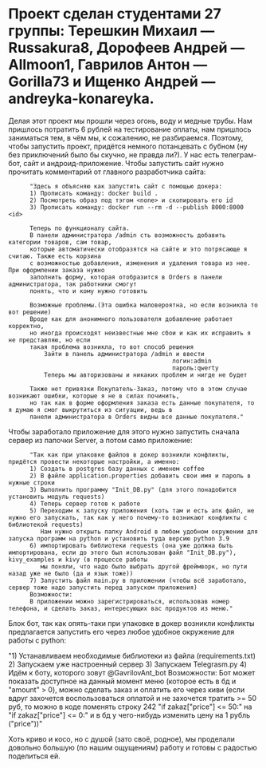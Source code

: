 # Проект сделан студентами 27 группы: Терешкин Михаил — Russakura8, Дорофеев Андрей — Allmoon1, Гаврилов Антон — Gorilla73 и Ищенко Андрей — andreyka-konareyka. 

Делая этот проект мы прошли через огонь, воду и медные трубы. Нам пришлось потратить 6 рублей на тестирование оплаты, нам пришлось заниматься тем, в чём мы, к сожалению, не разбираемся.
Поэтому, чтобы запустить проект, придётся немного потанцевать с бубном (ну без приключений было бы скучно, не правда ли?). 
У нас есть телеграм-бот, сайт и андроид-приложение.
Чтобы запустить сайт нужно прочитать комментарий от главного разработчика сайта:

          "Здесь я объясняю как запустить сайт с помощью докера:
          1) Прописать команду: docker build .
          2) Посмотреть образ под тэгом <none> и скопировать его id
          3) Прописать команду: docker run --rm -d --publish 8000:8000 <id>

          Теперь по функционалу сайта.
          В панели администратора /admin сть возможность добавить категории товаров, сам товар,
          которые автоматически отобразятся на сайте и это потрясающе я считаю. Также есть корзина
          с возможностью добавления, изменения и удаления товара из нее. При оформлении заказа нужно
          заполнить форму, которая отобразится в Orders в панели администратора, так работники смогут
          понять, что и кому нужно готовить

          Возможные проблемы.(Эта ошибка маловероятна, но если возникла то вот решение)
          Вроде как для анонимного пользователя добавление работает корректно,
          но иногда происходят неизвестные мне сбои и как их исправить я не представляю, но если
          такая проблема возникла, то вот способ решения
              Зайти в панель администратора /admin и ввести
                                                  логин:admin
                                                  пароль:qwerty
              Теперь мы авторизованы и никаких проблем и нигде не будет

          Также нет привязки Покупатель-Заказ, потому что в этом случае возникают ошибки, которые я не в силах починить,
          но так как в форме оформления заказа есть данные покупателя, то я думаю я смог выкрутиться из ситуации, ведь в
          панели администратора в Orders видны все данные покупателя."

Чтобы заработало приложение для этого нужно запустить сначала сервер из папочки Server, а потом само приложение: 

          "Так как при упаковке файлов в докер возникли конфликты, придётся провести некоторые настройки, а именно:
          1) Создать в postgres базу данных с именем coffee
          2) В файле application.properties добавить свои имя и пароль в нужные строки
          3) Выполнить программу "Init_DB.py" (для этого понадобится установить модуль requests)
          4) Теперь сервер готов к работе
          5) Переходим к запуску приложения (хоть там и есть апк файл, не нужно его запускать, так как у него почему-то возникают конфликты с библиотекой requests)
             Нам нужно открыть папку Android в любом удобном окружении для запуска программ на python и установить туда версию python 3.9
          6) импортировать библиотеки requests (она уже должна быть импортирована, если до этого был использован файл "Init_DB.py"), kivy_examples и kivy (в процессе работы 
             мы поняли, что надо было выбрать другой фреймворк, но пути назад уже не было (да и язык тоже))
          7) Запустить файл main.py в приложении (чтобы всё заработало, сервер тоже надо запустить перед запуском приложения)
          Возможности:
          В приложении можно зарегистрироваться, использовав номер телефона, и сделать заказ, интересующих вас продуктов из меню."

Блок бот, так как опять-таки при упаковке в докер возникли конфликты предлагается запустить его через любое удобное окружение для работы с python:

"1) Устанавливаем необходимые библиотеки из файла (requirements.txt) 
2) Запускаем уже настроенный сервер
3) Запускаем Telegrasm.py
4) Идём к боту, которого зовут @GavrilovAnt_bot
Возможности:
Бот может показать доступное на данный момент меню (которое есть в бд и "amount" > 0), можно сделать заказ и оплатить его через киви (если вдруг захочется воспользоваться оплатой
и не захочется тратить >= 50 руб, то можно в коде поменять строку 242 "if zakaz["price"] <= 50:" на "if zakaz["price"] <= 0:" и в бд у чего-нибудь изменить цену на 
1 рубль ("price"))"

Хоть криво и косо, но с душой (зато своё, родное), мы проделали довольно большую (по нашим ощущениям) работу и готовы с радостью поделиться ей.           
             
